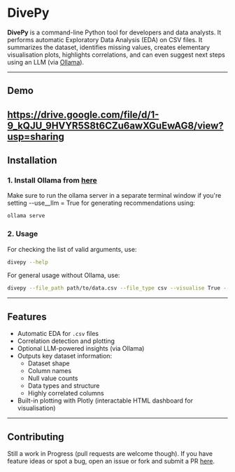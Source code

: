 # DivePy 

**DivePy** is a command-line Python tool for developers and data analysts. It performs automatic Exploratory Data Analysis (EDA) on CSV files. It summarizes the dataset, identifies missing values, creates elementary visualisation plots, highlights correlations, and can even suggest next steps using an LLM (via [Ollama](https://ollama.com)).

---
## Demo

https://drive.google.com/file/d/1-9_kQJU_9HVYR5S8t6CZu6awXGuEwAG8/view?usp=sharing
---

## Installation

### 1. Install Ollama from [here](https://ollama.com/)

Make sure to run the ollama server in a separate terminal window if you're setting --use__llm = True for generating recommendations using:

```bash
ollama serve
```

### 2. Usage
For checking the list of valid arguments, use:
```bash
divepy --help
```

For general usage without Ollama, use:
```bash
divepy --file_path path/to/data.csv --file_type csv --visualise True --visualize --save_report
```

---

## Features

- Automatic EDA for `.csv` files
- Correlation detection and plotting
- Optional LLM-powered insights (via Ollama)
- Outputs key dataset information:
  - Dataset shape
  - Column names
  - Null value counts
  - Data types and structure
  - Highly correlated columns
- Built-in plotting with Plotly (interactable HTML dashboard for visualisation)

---

## Contributing 

Still a work in Progress (pull requests are welcome though). If you have feature ideas or spot a bug, open an issue or fork and submit a PR [here](https://github.com/AdwitaSingh1711/Auto-EDA).